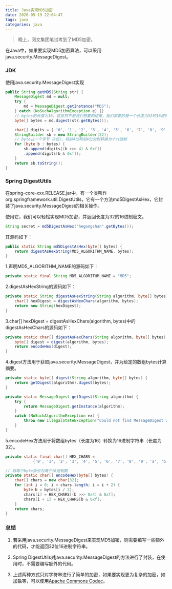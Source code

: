 ```yaml
---
title: Java实现MD5加密
date: 2020-05-19 22:04:47
tags: java
categories: java
---
```


> 晚上，阅文集团笔试考到了MD5加密。

在Java中，如果要实现MD5加密算法，可以采用java.security.MessageDigest。

<!--more-->

### JDK

使用java.security.MessageDigest实现

```java
public String getMD5(String str) {
    MessageDigest md = null;
    try {
        md = MessageDigest.getInstance("MD5");
    } catch (NoSuchAlgorithmException e) {}
    // bytes的长度为16，这显然不是我们想要的结果，我们需要的是一个长度为32的16进制密文
    byte[] bytes = md.digest(str.getBytes());

    char[] digits = { '0', '1', '2', '3', '4', '5', '6', '7', '8', '9', 'a', 'b', 'c', 'd', 'e', 'f' };
    StringBuilder sb = new StringBuilder(32);
    // byte占一个字节（8位），将前4位和后4位分别转换为十六进制
    for (byte b : bytes) {
        sb.append(digits[(b >>> 4) & 0xf])
        .append(digits[b & 0xf]);
    }
    return sb.toString();
}
```

### Spring DigestUtils

在spring-core-xxx.RELEASE.jar中，有一个类叫作org.springframework.util.DigestUtils，它有一个方法md5DigestAsHex，它封装了java.security.MessageDigest的相关操作。

使用它，我们可以轻松实现MD5加密，并返回长度为32的16进制密文。

```java
String secret = md5DigestAsHex("hegongshan".getBytes());
```

其源码如下：

```java
public static String md5DigestAsHex(byte[] bytes) {
    return digestAsHexString(MD5_ALGORITHM_NAME, bytes);
}
```

1.声明MD5_ALGORITHM_NAME的源码如下：

```java
private static final String MD5_ALGORITHM_NAME = "MD5";
```

2.digestAsHexString的源码如下：

```java
private static String digestAsHexString(String algorithm, byte[] bytes) {
    char[] hexDigest = digestAsHexChars(algorithm, bytes);
    return new String(hexDigest);
}
```

3.char[] hexDigest = digestAsHexChars(algorithm, bytes)中的digestAsHexChars的源码如下：

```java
private static char[] digestAsHexChars(String algorithm, byte[] bytes) {
    byte[] digest = digest(algorithm, bytes);
    return encodeHex(digest);
}
```

4.digest方法用于获取java.security.MessageDigest，并为给定的数组bytes计算摘要。

```java
private static byte[] digest(String algorithm, byte[] bytes) {
    return getDigest(algorithm).digest(bytes);
}

private static MessageDigest getDigest(String algorithm) {
    try {
        return MessageDigest.getInstance(algorithm);
    }
    catch (NoSuchAlgorithmException ex) {
        throw new IllegalStateException("Could not find MessageDigest with algorithm \"" + algorithm + "\"", ex);
    }
}
```

5.encodeHex方法用于将数组bytes（长度为16）转换为16进制字符串（长度为32）。

```java
private static final char[] HEX_CHARS =
			{'0', '1', '2', '3', '4', '5', '6', '7', '8', '9', 'a', 'b', 'c', 'd', 'e', 'f'};

// 将每个byte拆分为两个16进制数
private static char[] encodeHex(byte[] bytes) {
    char[] chars = new char[32];
    for (int i = 0; i < chars.length; i = i + 2) {
        byte b = bytes[i / 2];
        chars[i] = HEX_CHARS[(b >>> 0x4) & 0xf];
        chars[i + 1] = HEX_CHARS[b & 0xf];
    }
    return chars;
}
```

### 总结

1. 若采用java.security.MessageDigest来实现MD5加密，则需要编写一些额外的代码，才能返回32位16进制字符串。

2. Spring DigestUtils对java.security.MessageDigest的方法进行了封装，在使用时，不需要编写额外的代码。

3. 上述两种方式只对字符串进行了简单的加密，如果要实现更为复杂的加密，如加盐等，可以使用[Apache Commons Codec](https://commons.apache.org/proper/commons-codec/)。